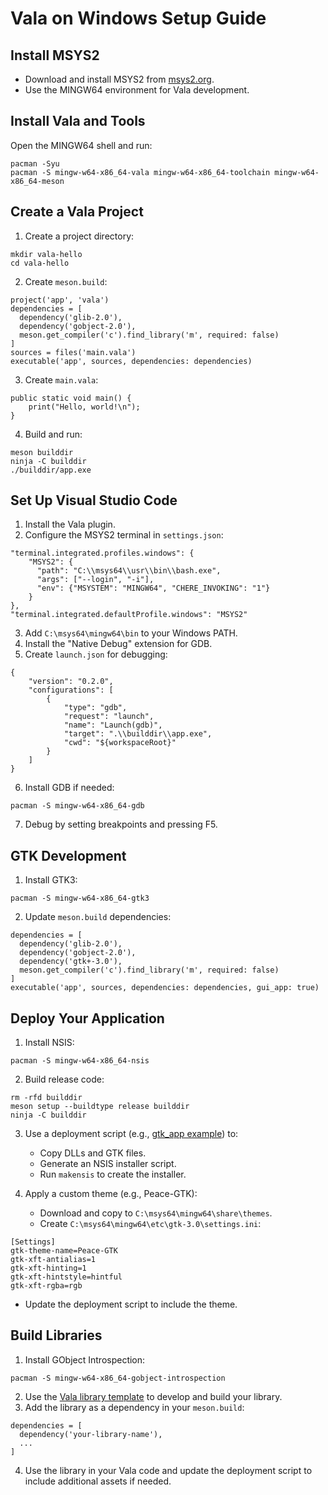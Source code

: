 # Vala on Windows Setup Guide

## Install MSYS2
- Download and install MSYS2 from [msys2.org](https://www.msys2.org/).
- Use the MINGW64 environment for Vala development.

## Install Vala and Tools
Open the MINGW64 shell and run:
```
pacman -Syu
pacman -S mingw-w64-x86_64-vala mingw-w64-x86_64-toolchain mingw-w64-x86_64-meson
```

## Create a Vala Project
1. Create a project directory:
```
mkdir vala-hello
cd vala-hello
```

2. Create `meson.build`:
```
project('app', 'vala')
dependencies = [
  dependency('glib-2.0'),
  dependency('gobject-2.0'),
  meson.get_compiler('c').find_library('m', required: false)
]
sources = files('main.vala')
executable('app', sources, dependencies: dependencies)
```

3. Create `main.vala`:
```
public static void main() {
    print("Hello, world!\n");
}
```

4. Build and run:
```
meson builddir
ninja -C builddir
./builddir/app.exe
```

## Set Up Visual Studio Code
1. Install the Vala plugin.
2. Configure the MSYS2 terminal in `settings.json`:
```
"terminal.integrated.profiles.windows": {
    "MSYS2": {
      "path": "C:\\msys64\\usr\\bin\\bash.exe",
      "args": ["--login", "-i"],
      "env": {"MSYSTEM": "MINGW64", "CHERE_INVOKING": "1"}
    }
},
"terminal.integrated.defaultProfile.windows": "MSYS2"
```

3. Add `C:\msys64\mingw64\bin` to your Windows PATH.
4. Install the "Native Debug" extension for GDB.
5. Create `launch.json` for debugging:
```
{
    "version": "0.2.0",
    "configurations": [
        {
            "type": "gdb",
            "request": "launch",
            "name": "Launch(gdb)",
            "target": ".\\builddir\\app.exe",
            "cwd": "${workspaceRoot}"
        }
    ]
}
```

6. Install GDB if needed:
```
pacman -S mingw-w64-x86_64-gdb
```

7. Debug by setting breakpoints and pressing F5.

## GTK Development
1. Install GTK3:
```
pacman -S mingw-w64-x86_64-gtk3
```

2. Update `meson.build` dependencies:
```
dependencies = [
  dependency('glib-2.0'),
  dependency('gobject-2.0'),
  dependency('gtk+-3.0'),
  meson.get_compiler('c').find_library('m', required: false)
]
executable('app', sources, dependencies: dependencies, gui_app: true)
```

## Deploy Your Application
1. Install NSIS:
```
pacman -S mingw-w64-x86_64-nsis
```

2. Build release code:
```
rm -rfd builddir
meson setup --buildtype release builddir
ninja -C builddir
```

3. Use a deployment script (e.g., [gtk_app example](https://github.com/supercamel/ValaOnWindows/tree/main/gtk_app)) to:
   - Copy DLLs and GTK files.
   - Generate an NSIS installer script.
   - Run `makensis` to create the installer.

4. Apply a custom theme (e.g., Peace-GTK):
   - Download and copy to `C:\msys64\mingw64\share\themes`.
   - Create `C:\msys64\mingw64\etc\gtk-3.0\settings.ini`:
```
[Settings]
gtk-theme-name=Peace-GTK
gtk-xft-antialias=1
gtk-xft-hinting=1
gtk-xft-hintstyle=hintful
gtk-xft-rgba=rgb
```
   - Update the deployment script to include the theme.

## Build Libraries
1. Install GObject Introspection:
```
pacman -S mingw-w64-x86_64-gobject-introspection
```

2. Use the [Vala library template](https://github.com/supercamel/vala_lib_template) to develop and build your library.
3. Add the library as a dependency in your `meson.build`:
```
dependencies = [
  dependency('your-library-name'),
  ...
]
```

4. Use the library in your Vala code and update the deployment script to include additional assets if needed.
